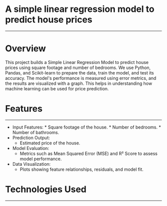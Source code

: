 # A simple linear regression model to predict house prices
-------------------------------------------------------------------------------------------------------------------------------
# Overview
This project builds a Simple Linear Regression Model to predict house prices using square footage and number of bedrooms. We use Python, Pandas, and Scikit-learn to prepare the data, train the model, and test its accuracy. The model's performance is measured using error metrics, and the results are visualized with a graph. This helps in understanding how machine learning can be used for price prediction.

# Features
---------------------------------------------------------------------------------------------------------------------------
* Input Features:
      * Square footage of the house.
      * Number of bedrooms.
      * Number of bathrooms.
 * Prediction Output:
      * Estimated price of the house.
 * Model Evaluation:
      * Metrics such as Mean Squared Error (MSE) and R² Score to assess model performance.
 * Data Visualization:
      * Plots showing feature relationships, residuals, and model fit.

# Technologies Used
-------------------------------------------------------------------------------------------------------------------------------
# 
